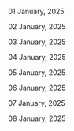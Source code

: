 01 January, 2025

02 January, 2025

03 January, 2025

04 January, 2025

05 January, 2025

06 January, 2025

07 January, 2025

08 January, 2025